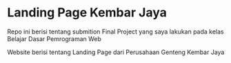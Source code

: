 # Landing Page Kembar Jaya

Repo ini berisi tentang submition Final Project yang saya lakukan pada kelas Belajar Dasar Pemrograman Web

Website berisi tentang Landing Page dari Perusahaan Genteng Kembar Jaya

